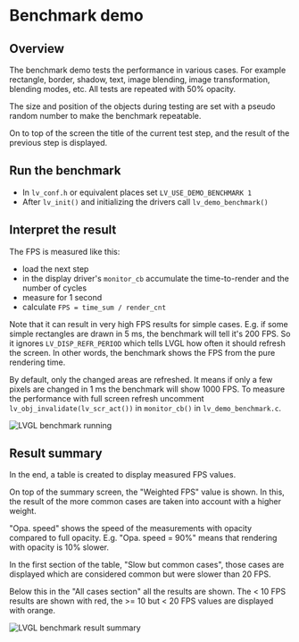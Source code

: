 # Benchmark demo

## Overview

The benchmark demo tests the performance in various cases. 
For example rectangle, border, shadow, text, image blending, image transformation, blending modes, etc. 
All tests are repeated with 50% opacity.

The size and position of the objects during testing are set with a pseudo random number to make the benchmark repeatable. 

On to top of the screen the title of the current test step, and the result of the previous step is displayed.

## Run the benchmark
- In `lv_conf.h` or equivalent places set `LV_USE_DEMO_BENCHMARK 1`
- After `lv_init()` and initializing the drivers call `lv_demo_benchmark()`

## Interpret the result

The FPS is measured like this:
- load the next step
- in the display driver's `monitor_cb` accumulate the time-to-render and the number of cycles 
- measure for 1 second
- calculate `FPS = time_sum / render_cnt`

Note that it can result in very high FPS results for simple cases. 
E.g. if some simple rectangles are drawn in 5 ms, the benchmark will tell it's 200 FPS. 
So it ignores `LV_DISP_REFR_PERIOD` which tells LVGL how often it should refresh the screen. 
In other words, the benchmark shows the FPS from the pure rendering time.

By default, only the changed areas are refreshed. It means if only a few pixels are changed in 1 ms the benchmark will show 1000 FPS. To measure the performance with full screen refresh uncomment `lv_obj_invalidate(lv_scr_act())` in `monitor_cb()` in `lv_demo_benchmark.c`.

![LVGL benchmark running](https://github.com/lvgl/lv_examples/blob/master/src/lv_demo_benchmark/screenshot1.png?raw=true)


## Result summary 
In the end, a table is created to display measured FPS values.

On top of the summary screen, the "Weighted FPS" value is shown. 
In this, the result of the more common cases are taken into account with a higher weight. 

"Opa. speed" shows the speed of the measurements with opacity compared to full opacity. 
E.g. "Opa. speed = 90%" means that rendering with opacity is 10% slower. 

In the first section of the table, "Slow but common cases", those cases are displayed which are considered common but were slower than 20 FPS.

Below this in the "All cases section" all the results are shown. The < 10 FPS results are shown with red, the >= 10 but < 20 FPS values are displayed with orange.


![LVGL benchmark result summary](https://github.com/lvgl/lv_examples/blob/master/src/lv_demo_benchmark/screenshot2.png?raw=true)
